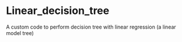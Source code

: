 # Linear_decision_tree
A custom code to perform decision tree with linear regression (a linear model tree)
